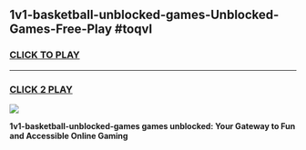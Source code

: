 
## 1v1-basketball-unblocked-games-Unblocked-Games-Free-Play #toqvl
<h3>
<a href="https://us.freeplayer.one?title=1v1-basketball-unblocked-games&ref=9M">CLICK TO PLAY</a></h3>
<hr>

<h3>
<a href="https://us.freeplayer.one?title=1v1-basketball-unblocked-games&ref=9M">CLICK 2 PLAY</a>
  
</h3>

<a href="https://us.freeplayer.one?title=1v1-basketball-unblocked-games&ref=9M"><img src="https://clearcache.store/games.png"></a>


**1v1-basketball-unblocked-games games unblocked: Your Gateway to Fun and Accessible Online Gaming**
